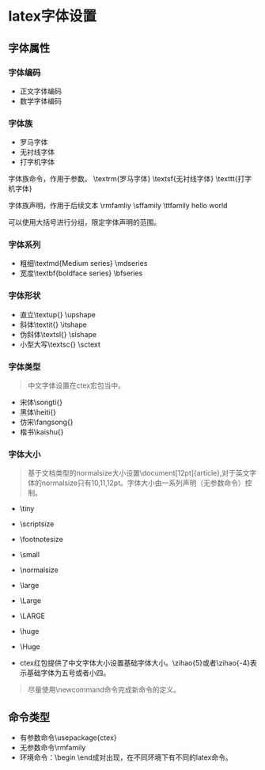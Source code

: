 # latex字体设置

## 字体属性

### 字体编码

* 正文字体编码
* 数学字体编码


### 字体族

* 罗马字体
* 无衬线字体
* 打字机字体

字体族命令，作用于参数。
\textrm{罗马字体} \textsf{无衬线字体} \texttt{打字机字体}

字体族声明，作用于后续文本
\rmfamliy \sffamily \ttfamily
hello world

可以使用大括号进行分组，限定字体声明的范围。

### 字体系列

* 粗细\textmd{Medium series} \mdseries
* 宽度\textbf{boldface series}  \bfseries

 



### 字体形状

* 直立\textup{} \upshape
* 斜体\textit{} \itshape
* 伪斜体\textsl{} \slshape
* 小型大写\textsc{} \sctext

### 字体类型
> 中文字体设置在ctex宏包当中。

* 宋体\songti{}
* 黑体\heiti{}
* 仿宋\fangsong{}
* 楷书\kaishu{}


### 字体大小
> 基于文档类型的normalsize大小设置\document[12pt]{article},对于英文字体的normalsize只有10,11,12pt。字体大小由一系列声明（无参数命令）控制。

* \tiny
* \scriptsize
* \footnotesize
* \small
* \normalsize
* \large
* \Large
* \LARGE
* \huge
* \Huge

* ctex红包提供了中文字体大小设置基础字体大小。\zihao{5}或者\zihao{-4}表示基础字体为五号或者小四。

> 尽量使用\newcommand命令完成新命令的定义。




## 命令类型

* 有参数命令\usepackage{ctex}
* 无参数命令\rmfamily
* 环境命令：\begin \end成对出现，在不同环境下有不同的latex命令。